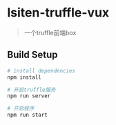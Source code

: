 # lsiten-truffle-vux

> 一个truffle前端box

## Build Setup

``` bash
# install dependencies
npm install

# 开启truffle服务
npm run server

# 开启程序
npm run start

```